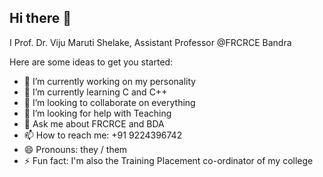 ## Hi there 👋


 I Prof. Dr. Viju Maruti Shelake, Assistant Professor @FRCRCE Bandra

Here are some ideas to get you started:

- 🔭 I’m currently working on my personality
- 🌱 I’m currently learning C and C++
- 👯 I’m looking to collaborate on everything
- 🤔 I’m looking for help with Teaching
- 💬 Ask me about FRCRCE and BDA
- 📫 How to reach me: +91 9224396742
- 😄 Pronouns: they / them
- ⚡ Fun fact: I'm also the Training Placement co-ordinator of my college

